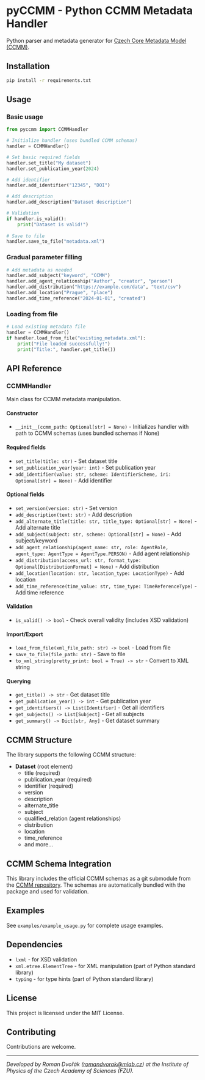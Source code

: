# pyCCMM - Python CCMM Metadata Handler

Python parser and metadata generator for [Czech Core Metadata Model (CCMM)](https://techlib.github.io/CCMM/en/).

## Installation

```bash
pip install -r requirements.txt
```

## Usage

### Basic usage

```python
from pyccmm import CCMMHandler

# Initialize handler (uses bundled CCMM schemas)
handler = CCMMHandler()

# Set basic required fields
handler.set_title("My dataset")
handler.set_publication_year(2024)

# Add identifier
handler.add_identifier("12345", "DOI")

# Add description
handler.add_description("Dataset description")

# Validation
if handler.is_valid():
    print("Dataset is valid!")
    
# Save to file
handler.save_to_file("metadata.xml")
```

### Gradual parameter filling

```python
# Add metadata as needed
handler.add_subject("keyword", "CCMM")
handler.add_agent_relationship("Author", "creator", "person")
handler.add_distribution("https://example.com/data", "text/csv")
handler.add_location("Prague", "place")
handler.add_time_reference("2024-01-01", "created")
```

### Loading from file

```python
# Load existing metadata file
handler = CCMMHandler()
if handler.load_from_file("existing_metadata.xml"):
    print("File loaded successfully!")
    print("Title:", handler.get_title())
```

## API Reference

### CCMMHandler

Main class for CCMM metadata manipulation.

#### Constructor
- `__init__(ccmm_path: Optional[str] = None)` - Initializes handler with path to CCMM schemas (uses bundled schemas if None)

#### Required fields
- `set_title(title: str)` - Set dataset title
- `set_publication_year(year: int)` - Set publication year
- `add_identifier(value: str, scheme: IdentifierScheme, iri: Optional[str] = None)` - Add identifier

#### Optional fields
- `set_version(version: str)` - Set version
- `add_description(text: str)` - Add description
- `add_alternate_title(title: str, title_type: Optional[str] = None)` - Add alternate title
- `add_subject(subject: str, scheme: Optional[str] = None)` - Add subject/keyword
- `add_agent_relationship(agent_name: str, role: AgentRole, agent_type: AgentType = AgentType.PERSON)` - Add agent relationship
- `add_distribution(access_url: str, format_type: Optional[DistributionFormat] = None)` - Add distribution
- `add_location(location: str, location_type: LocationType)` - Add location
- `add_time_reference(time_value: str, time_type: TimeReferenceType)` - Add time reference

#### Validation
- `is_valid() -> bool` - Check overall validity (includes XSD validation)

#### Import/Export
- `load_from_file(xml_file_path: str) -> bool` - Load from file
- `save_to_file(file_path: str)` - Save to file
- `to_xml_string(pretty_print: bool = True) -> str` - Convert to XML string

#### Querying
- `get_title() -> str` - Get dataset title
- `get_publication_year() -> int` - Get publication year
- `get_identifiers() -> List[Identifier]` - Get all identifiers
- `get_subjects() -> List[Subject]` - Get all subjects
- `get_summary() -> Dict[str, Any]` - Get dataset summary

## CCMM Structure

The library supports the following CCMM structure:

- **Dataset** (root element)
  - title (required)
  - publication_year (required)
  - identifier (required)
  - version
  - description
  - alternate_title
  - subject
  - qualified_relation (agent relationships)
  - distribution
  - location
  - time_reference
  - and more...

## CCMM Schema Integration

This library includes the official CCMM schemas as a git submodule from the [CCMM repository](https://github.com/techlib/CCMM). The schemas are automatically bundled with the package and used for validation.

## Examples

See `examples/example_usage.py` for complete usage examples.

## Dependencies

- `lxml` - for XSD validation
- `xml.etree.ElementTree` - for XML manipulation (part of Python standard library)
- `typing` - for type hints (part of Python standard library)

## License

This project is licensed under the MIT License.

## Contributing

Contributions are welcome.

---

*Developed by Roman Dvořák (<romandvorak@mlab.cz>) at the Institute of Physics of the Czech Academy of Sciences (FZU).*
